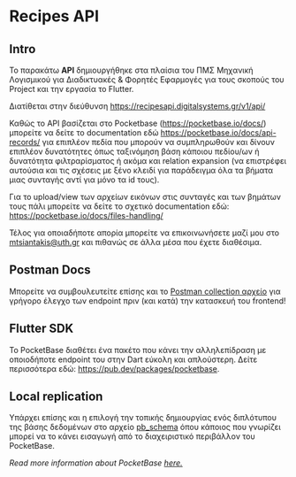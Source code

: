 # Recipes API

## Intro
Το παρακάτω **API** δημιουργήθηκε στα πλαίσια του ΠΜΣ Μηχανική Λογισμικού για Διαδικτυακές & Φορητές Εφαρμογές για τους σκοπούς του Project και την εργασία το Flutter.

Διατίθεται στην διεύθυνση https://recipesapi.digitalsystems.gr/v1/api/

Καθώς το API βασίζεται στο Pocketbase (https://pocketbase.io/docs/) μπορείτε να δείτε το documentation εδώ https://pocketbase.io/docs/api-records/ για επιπλέον πεδία που μπορούν να συμπληρωθούν και δίνουν επιπλέον δυνατότητες όπως ταξινόμηση βάση κάποιου πεδίου/ων ή δυνατότητα φιλτραρίσματος ή ακόμα και relation expansion (να επιστρέφει αυτούσια και τις σχέσεις με ξένο κλειδί για παράδειγμα όλα τα βήματα μιας συνταγής αντί για μόνο τα id τους).

Για το upload/view των αρχείων εικόνων στις συνταγές και των βημάτων τους πάλι μπορείτε να δείτε το σχετικό documentation εδώ: https://pocketbase.io/docs/files-handling/

Τέλος για οποιαδήποτε απορία μπορείτε να επικοινωνήσετε μαζί μου στο mtsiantakis@uth.gr και πιθανώς σε άλλα μέσα που έχετε διαθέσιμα.

## Postman Docs
Μπορείτε να συμβουλευτείτε επίσης και το [Postman collection αρχείο](Recipes%20API.postman_collection.json) για γρήγορο έλεγχο των endpoint πριν (και κατά) την κατασκευή του frontend!

## Flutter SDK
Το PocketBase διαθέτει ένα πακέτο που κάνει την αλληλεπίδραση με οποιοδήποτε endpoint του στην Dart εύκολη και απλούστερη. Δείτε περισσότερα εδώ: https://pub.dev/packages/pocketbase.

## Local replication
Υπάρχει επίσης και η επιλογή την τοπικής δημιουργίας ενός διπλότυπου της βάσης δεδομένων στο αρχείο [pb_schema](pb_schema.json) όπου κάποιος που γνωρίζει μπορεί να το κάνει εισαγωγή από το διαχειριστικό περιβάλλον του PocketBase.

*Read more information about PocketBase [here.](https://pocketbase.io/)*